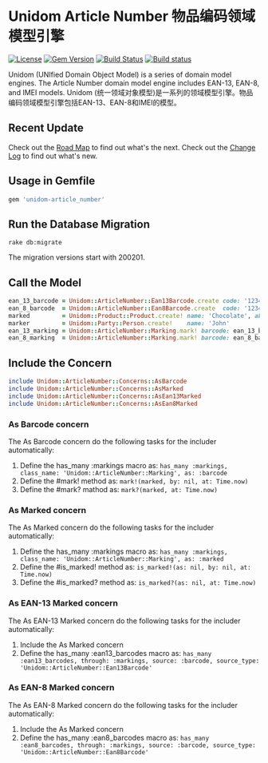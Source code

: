 # Unidom Article Number 物品编码领域模型引擎

[![License](https://img.shields.io/badge/license-MIT-green.svg)](http://opensource.org/licenses/MIT)
[![Gem Version](https://badge.fury.io/rb/unidom-article_number.svg)](https://badge.fury.io/rb/unidom-article_number)
[![Build Status](https://travis-ci.org/topbitdu/unidom-article_number.svg?branch=master)](https://travis-ci.org/topbitdu/unidom-article_number)
[![Build status](https://ci.appveyor.com/api/projects/status/fayn35r72oy5na3u?svg=true)](https://ci.appveyor.com/project/topbitdu/unidom-article-number)

Unidom (UNIfied Domain Object Model) is a series of domain model engines. The Article Number domain model engine includes EAN-13, EAN-8, and IMEI models.
Unidom (统一领域对象模型)是一系列的领域模型引擎。物品编码领域模型引擎包括EAN-13、EAN-8和IMEI的模型。

## Recent Update
Check out the [Road Map](ROADMAP.md) to find out what's the next.
Check out the [Change Log](CHANGELOG.md) to find out what's new.

## Usage in Gemfile
```ruby
gem 'unidom-article_number'
```

## Run the Database Migration
```shell
rake db:migrate
```
The migration versions start with 200201.

## Call the Model
```ruby
ean_13_barcode = Unidom::ArticleNumber::Ean13Barcode.create code: '1234567890123'
ean_8_barcode  = Unidom::ArticleNumber::Ean8Barcode.create  code: '12345678'
marked         = Unidom::Product::Product.create! name: 'Chocolate', abbreviation: 'Choc', packing_norm: '12 blocks', measurement_unit: 'box'
marker         = Unidom::Party::Person.create!    name: 'John'
ean_13_marking = Unidom::ArticleNumber::Marking.mark! barcode: ean_13_barcode, marked: marked, marker: marker, opened_at: Time.now
ean_8_marking  = Unidom::ArticleNumber::Marking.mark! barcode: ean_8_barcode,  marked: marked, marker: marker, opened_at: Time.now
```

## Include the Concern
```ruby
include Unidom::ArticleNumber::Concerns::AsBarcode
include Unidom::ArticleNumber::Concerns::AsMarked
include Unidom::ArticleNumber::Concerns::AsEan13Marked
include Unidom::ArticleNumber::Concerns::AsEan8Marked
```

### As Barcode concern
The As Barcode concern do the following tasks for the includer automatically:  
1. Define the has_many :markings macro as: ``has_many :markings, class_name: 'Unidom::ArticleNumber::Marking', as: :barcode``
2. Define the #mark! method as: ``mark!(marked, by: nil, at: Time.now)``
3. Define the #mark? mathod as: ``mark?(marked, at: Time.now)``

### As Marked concern
The As Marked concern do the following tasks for the includer automatically:  
1. Define the has_many :markings macro as: ``has_many :markings, class_name: 'Unidom::ArticleNumber::Marking', as: :marked``
2. Define the #is_marked! method as: ``is_marked!(as: nil, by: nil, at: Time.now)``
3. Define the #is_marked? method as: ``is_marked?(as: nil, at: Time.now)``

### As EAN-13 Marked concern
The As EAN-13 Marked concern do the following tasks for the includer automatically:  
1. Include the As Marked concern
2. Define the has_many :ean13_barcodes macro as: ``has_many :ean13_barcodes, through: :markings, source: :barcode, source_type: 'Unidom::ArticleNumber::Ean13Barcode'``

### As EAN-8 Marked concern
The As EAN-8 Marked concern do the following tasks for the includer automatically:  
1. Include the As Marked concern
2. Define the has_many :ean8_barcodes macro as: ``has_many :ean8_barcodes, through: :markings, source: :barcode, source_type: 'Unidom::ArticleNumber::Ean8Barcode'``
